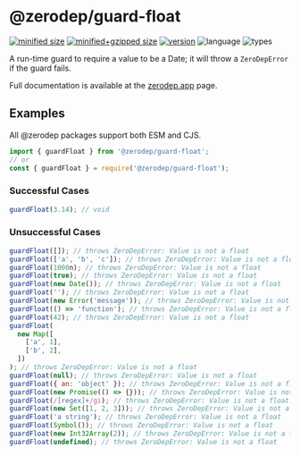 # @zerodep/guard-float

[![minified size](https://img.shields.io/bundlephobia/min/@zerodep/guard-float?style=flat-square&color=blue)](https://bundlephobia.com/package/@zerodep/guard-float)
[![minified+gzipped size](https://img.shields.io/bundlephobia/minzip/@zerodep/guard-float?style=flat-square&color=blue)](https://bundlephobia.com/package/@zerodep/guard-float)
[![version](https://img.shields.io/npm/v/@zerodep/guard-float?style=flat-square&color=blue)](https://www.npmjs.com/package/@zerodep/guard-float)
![language](https://img.shields.io/badge/typescript-100%25-blue?style=flat-square)
![types](https://img.shields.io/badge/types-included-blue?style=flat-square)

A run-time guard to require a value to be a Date; it will throw a `ZeroDepError` if the guard fails.

Full documentation is available at the [zerodep.app](http://zerodep.app/#/guard/float) page.

## Examples

All @zerodep packages support both ESM and CJS.

```javascript
import { guardFloat } from '@zerodep/guard-float';
// or
const { guardFloat } = require('@zerodep/guard-float');
```

### Successful Cases

```javascript
guardFloat(3.14); // void
```

### Unsuccessful Cases

```javascript
guardFloat([]); // throws ZeroDepError: Value is not a float
guardFloat(['a', 'b', 'c']); // throws ZeroDepError: Value is not a float
guardFloat(1000n); // throws ZeroDepError: Value is not a float
guardFloat(true); // throws ZeroDepError: Value is not a float
guardFloat(new Date()); // throws ZeroDepError: Value is not a float
guardFloat(''); // throws ZeroDepError: Value is not a float
guardFloat(new Error('message')); // throws ZeroDepError: Value is not a float
guardFloat(() => 'function'); // throws ZeroDepError: Value is not a float
guardFloat(42); // throws ZeroDepError: Value is not a float
guardFloat(
  new Map([
    ['a', 1],
    ['b', 2],
  ])
); // throws ZeroDepError: Value is not a float
guardFloat(null); // throws ZeroDepError: Value is not a float
guardFloat({ an: 'object' }); // throws ZeroDepError: Value is not a float
guardFloat(new Promise(() => {})); // throws ZeroDepError: Value is not a float
guardFloat(/[regex]+/gi); // throws ZeroDepError: Value is not a float
guardFloat(new Set([1, 2, 3])); // throws ZeroDepError: Value is not a float
guardFloat('a string'); // throws ZeroDepError: Value is not a float
guardFloat(Symbol()); // throws ZeroDepError: Value is not a float
guardFloat(new Int32Array(2)); // throws ZeroDepError: Value is not a float
guardFloat(undefined); // throws ZeroDepError: Value is not a float
```
